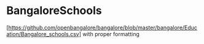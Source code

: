 # BangaloreSchools

[https://github.com/openbangalore/bangalore/blob/master/bangalore/Education/Bangalore_schools.csv] with proper formatting
